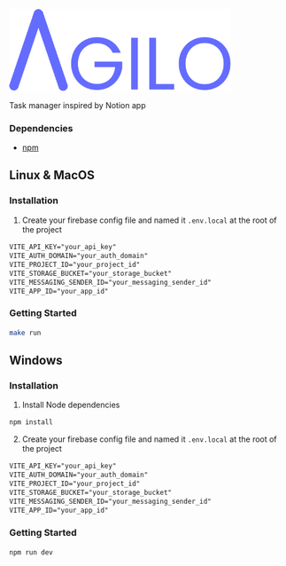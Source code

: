 <img src="public/img/logo.png" alt="Agilo logo" style="width: 400px;">

Task manager inspired by Notion app

### Dependencies
- [npm](https://www.npmjs.com/)

## Linux & MacOS
### Installation
1. Create your firebase config file and named it `.env.local` at the root of the project
```dotenv
VITE_API_KEY="your_api_key"
VITE_AUTH_DOMAIN="your_auth_domain"
VITE_PROJECT_ID="your_project_id"
VITE_STORAGE_BUCKET="your_storage_bucket"
VITE_MESSAGING_SENDER_ID="your_messaging_sender_id"
VITE_APP_ID="your_app_id"
```
### Getting Started
```bash
make run
```

## Windows
### Installation
1. Install Node dependencies
```bash
npm install
```
2. Create your firebase config file and named it `.env.local` at the root of the project
```dotenv
VITE_API_KEY="your_api_key"
VITE_AUTH_DOMAIN="your_auth_domain"
VITE_PROJECT_ID="your_project_id"
VITE_STORAGE_BUCKET="your_storage_bucket"
VITE_MESSAGING_SENDER_ID="your_messaging_sender_id"
VITE_APP_ID="your_app_id"
```
### Getting Started
```bash
npm run dev
```
